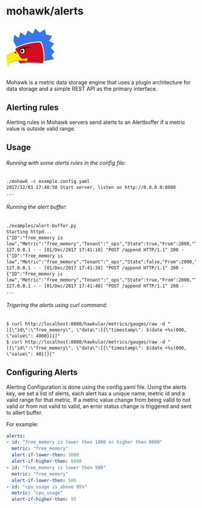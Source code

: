 # mohawk/alerts

![Mohawk](/images/logo-128.png?raw=true "Mohawk Logo")

Mohawk is a metric data storage engine that uses a plugin architecture for data storage and a simple REST API as the primary interface.

## Alerting rules

Alerting rules in Mohawk servers send alerts to an Alertbuffer if a metric value is outside valid range.

## Usage

###### Running with some alerts rules in the config file:
```
./mohawk -c example.config.yaml
2017/12/01 17:40:58 Start server, listen on http://0.0.0.0:8080
...
```
###### Running the alert buffer:
```
./examples/alert-buffer.py
Starting httpd...
{"ID":"free_memory is low","Metric":"free_memory","Tenant":"_ops","State":true,"From":2000,"To":8000,"Type":0,"TrigerValue":40,"TrigerTimestamp":1512142870000}
127.0.0.1 - - [01/Dec/2017 17:41:18] "POST /append HTTP/1.1" 200 -
{"ID":"free_memory is low","Metric":"free_memory","Tenant":"_ops","State":false,"From":2000,"To":8000,"Type":0,"TrigerValue":4000,"TrigerTimestamp":1512142893000}
127.0.0.1 - - [01/Dec/2017 17:41:38] "POST /append HTTP/1.1" 200 -
{"ID":"free_memory is low","Metric":"free_memory","Tenant":"_ops","State":true,"From":2000,"To":8000,"Type":0,"TrigerValue":40,"TrigerTimestamp":1512142901000}
127.0.0.1 - - [01/Dec/2017 17:41:48] "POST /append HTTP/1.1" 200 -
...
```

###### Trigering the alerts using curl command:
```
$ curl http://localhost:8080/hawkular/metrics/gauges/raw -d "[{\"id\":\"free_memory\", \"data\":[{\"timestamp\": $(date +%s)000, \"value\": 4000}]}]"
$ curl http://localhost:8080/hawkular/metrics/gauges/raw -d "[{\"id\":\"free_memory\", \"data\":[{\"timestamp\": $(date +%s)000, \"value\": 40}]}]"
```

## Configuring Alerts

Alerting Configuration is done using the config.yaml file.
Using the alerts key, we set a list of alerts, each alert has a unique name, metric id and a valid range for that metric.
If a metric value change from being valid to not valid or from not valid to valid, an error status change is triggered and sent to allert buffer.

For example:

```yaml
alerts:
- id: "free_memory is lower then 1000 or higher then 8000"
  metric: "free_memory"
  alert-if-lower-then: 1000
  alert-if-higher-then: 8000
- id: "free_memory is lower then 500"
  metric: "free_memory"
  alert-if-lower-then: 500
- id: "cpu_usage is above 95%"
  metric: "cpu_usage"
  alert-if-higher-then: 95
```
